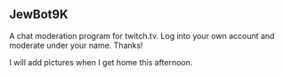 ## JewBot9K

A chat moderation program for twitch.tv. Log into your own account and moderate under your name. Thanks!

I will add pictures when I get home this afternoon.
